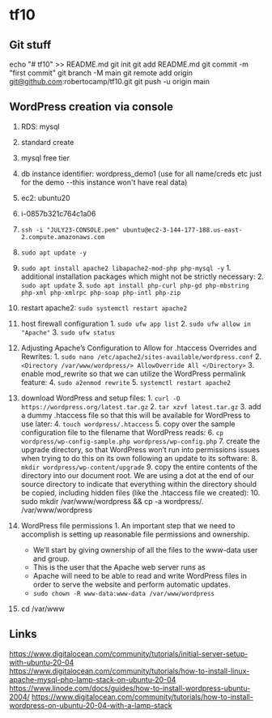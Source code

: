 # tf10

## Git stuff
echo "# tf10" >> README.md
git init
git add README.md
git commit -m "first commit"
git branch -M main
git remote add origin git@github.com:robertocamp/tf10.git
git push -u origin main

## WordPress creation via console
1. RDS: mysql
  1. standard create
  2. mysql free tier
  3. db instance identifier: wordpress_demo1 (use for all name/creds etc just for the demo --this instance won't have real data)
2. ec2: ubuntu20
  1. i-0857b321c764c1a06
  2. `ssh -i "JULY23-CONSOLE.pem" ubuntu@ec2-3-144-177-188.us-east-2.compute.amazonaws.com`
  3. `sudo apt update -y`
  4. `sudo apt install apache2 libapache2-mod-php php-mysql -y`
    1. additional installation packages which might not be strictly necessary:
    2. `sudo apt update`
    3. `sudo apt install php-curl php-gd php-mbstring php-xml php-xmlrpc php-soap php-intl php-zip`
  5. restart apache2:  `sudo systemctl restart apache2`
  6. host firewall configuration
    1. `sudo ufw app list`
    2. `sudo ufw allow in "Apache"`
    3. `sudo ufw status`


  7. Adjusting Apache’s Configuration to Allow for .htaccess Overrides and Rewrites:
    1. `sudo nano /etc/apache2/sites-available/wordpress.conf`
    2. 
    ```
    <Directory /var/www/wordpress/>
        AllowOverride All
      </Directory>
    ```
    3. enable mod_rewrite so that we can utilize the WordPress permalink feature:
    4. `sudo a2enmod rewrite`
    5. `systemctl restart apache2`
  8. download WordPress and setup files:
    1.  `curl -O https://wordpress.org/latest.tar.gz`
    2. `tar xzvf latest.tar.gz`
    3. add a dummy .htaccess file so that this will be available for WordPress to use later:
    4. `touch wordpress/.htaccess`
    5.  copy over the sample configuration file to the filename that WordPress reads:
    6. `cp wordpress/wp-config-sample.php wordpress/wp-config.php`
    7.  create the upgrade directory, so that WordPress won’t run into permissions issues when trying to do this on its own following an update to its software:
    8. `mkdir wordpress/wp-content/upgrade`
    9. copy the entire contents of the directory into our document root. We are using a dot at the end of our source directory to indicate that everything within the directory should be copied, including hidden files (like the .htaccess file we created):
    10. sudo mkdir /var/www/wordpress && cp -a wordpress/. /var/www/wordpress
  9. WordPress file permissions
    1. An important step that we need to accomplish is setting up reasonable file permissions and ownership.
       - We’ll start by giving ownership of all the files to the www-data user and group.
       - This is the user that the Apache web server runs as
       - Apache will need to be able to read and write WordPress files in order to serve the website and perform automatic updates.
       - `sudo chown -R www-data:www-data /var/www/wordpress`









  5. cd /var/www

  ## Links
  https://www.digitalocean.com/community/tutorials/initial-server-setup-with-ubuntu-20-04
  https://www.digitalocean.com/community/tutorials/how-to-install-linux-apache-mysql-php-lamp-stack-on-ubuntu-20-04
  https://www.linode.com/docs/guides/how-to-install-wordpress-ubuntu-2004/
  https://www.digitalocean.com/community/tutorials/how-to-install-wordpress-on-ubuntu-20-04-with-a-lamp-stack


